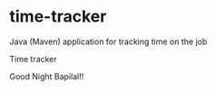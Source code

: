 # time-tracker
Java (Maven) application for tracking time on the job

Time tracker

Good Night Bapilal!!
